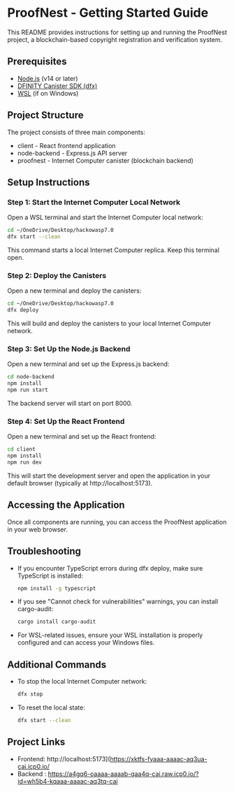 # ProofNest - Getting Started Guide

This README provides instructions for setting up and running the ProofNest project, a blockchain-based copyright registration and verification system.

## Prerequisites

- [Node.js](https://nodejs.org/) (v14 or later)
- [DFINITY Canister SDK (dfx)](https://internetcomputer.org/docs/current/developer-docs/build/install-upgrade-remove)
- [WSL](https://learn.microsoft.com/en-us/windows/wsl/install) (if on Windows)

## Project Structure

The project consists of three main components:
- client - React frontend application
- node-backend - Express.js API server
- proofnest - Internet Computer canister (blockchain backend)

## Setup Instructions

### Step 1: Start the Internet Computer Local Network

Open a WSL terminal and start the Internet Computer local network:

```bash
cd ~/OneDrive/Desktop/hackowasp7.0
dfx start --clean
```

This command starts a local Internet Computer replica. Keep this terminal open.

### Step 2: Deploy the Canisters

Open a new terminal and deploy the canisters:

```bash
cd ~/OneDrive/Desktop/hackowasp7.0
dfx deploy
```

This will build and deploy the canisters to your local Internet Computer network.

### Step 3: Set Up the Node.js Backend

Open a new terminal and set up the Express.js backend:

```bash
cd node-backend
npm install
npm run start
```

The backend server will start on port 8000.

### Step 4: Set Up the React Frontend

Open a new terminal and set up the React frontend:

```bash
cd client
npm install
npm run dev
```

This will start the development server and open the application in your default browser (typically at http://localhost:5173).

## Accessing the Application

Once all components are running, you can access the ProofNest application in your web browser.

## Troubleshooting

- If you encounter TypeScript errors during dfx deploy, make sure TypeScript is installed:
  ```bash
  npm install -g typescript
  ```

- If you see "Cannot check for vulnerabilities" warnings, you can install cargo-audit:
  ```bash
  cargo install cargo-audit
  ```

- For WSL-related issues, ensure your WSL installation is properly configured and can access your Windows files.

## Additional Commands

- To stop the local Internet Computer network:
  ```bash
  dfx stop
  ```

- To reset the local state:
  ```bash
  dfx start --clean
  ```

## Project Links

- Frontend: http://localhost:5173](https://xktfs-fyaaa-aaaac-aq3ua-cai.icp0.io/
- Backend : https://a4gq6-oaaaa-aaaab-qaa4q-cai.raw.icp0.io/?id=wh5b4-kqaaa-aaaac-aq3tq-cai
